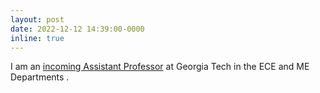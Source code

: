 ```yaml
---
layout: post
date: 2022-12-12 14:39:00-0000
inline: true
---
```


I am an <a href='https://twitter.com/maegan_tucker1/status/1602433014713098240'>incoming Assistant Professor</a> at Georgia Tech in the ECE and ME Departments  .

<!-- Put title as title: in frontmatter to make it a long post -->
